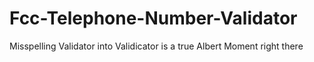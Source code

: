 # Fcc-Telephone-Number-Validator
Misspelling Validator into Validicator is a true Albert Moment right there
